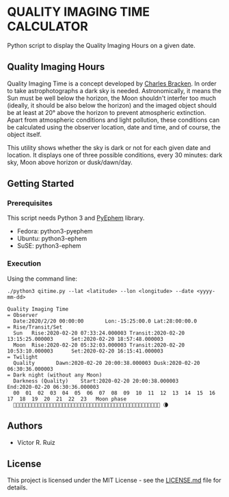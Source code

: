 # QUALITY IMAGING TIME CALCULATOR

Python script to display the Quality Imaging Hours on a given date.

## Quality Imaging Hours

Quality Imaging Time is a concept developed by [Charles Bracken](https://digitalstars.wordpress.com/). In order to take astrophotographs a dark sky is needed. Astronomically, it means the Sun must be well below the horizon, the Moon shouldn't interfer too much (ideally, it should be also below the horizon) and the imaged object should be at least at 20° above the horizon to prevent atmospheric extinction. Apart from atmospheric conditions and light pollution, these conditions can be calculated using the observer location, date and time, and of course, the object itself.

This utility shows whether the sky is dark or not for each given date and location. It displays one of three possible conditions, every 30 minutes: dark sky, Moon above horizon or dusk/dawn/day.

## Getting Started

### Prerequisites

This script needs Python 3 and [PyEphem](https://rhodesmill.org/pyephem/) library.

- Fedora: python3-pyephem
- Ubuntu: python3-ephem
- SuSE: python3-ephem

### Execution

Using the command line:

```
./python3 qitime.py --lat <latitude> --lon <longitude> --date <yyyy-mm-dd>

Quality Imaging Time
= Observer
  Date:2020/2/20 00:00:00       Lon:-15:25:00.0 Lat:28:00:00.0
= Rise/Transit/Set
  Sun   Rise:2020-02-20 07:33:24.000003 Transit:2020-02-20 13:15:25.000003      Set:2020-02-20 18:57:48.000003
  Moon  Rise:2020-02-20 05:32:03.000003 Transit:2020-02-20 10:53:10.000003      Set:2020-02-20 16:15:41.000003
= Twilight
  Quality       Dawn:2020-02-20 20:00:38.000003 Dusk:2020-02-20 06:30:36.000003
= Dark night (without any Moon)
  Darkness (Quality)    Start:2020-02-20 20:00:38.000003        End:2020-02-20 06:30:36.000003
  00  01  02  03  04  05  06  07  08  09  10  11  12  13  14  15  16  17  18  19  20  21  22  23   Moon phase
  🌌🌌🌌🌌🌌🌌🌌🌌🌌🌌🌌🌌🌘🌘🌞🌞🌞🌞🌞🌞🌞🌞🌞🌞🌞🌞🌞🌞🌞🌞🌞🌞🌞🌞🌞🌞🌞🌞🌞🌞🌞🌌🌌🌌🌌🌌🌌🌌 🌘
```

## Authors

* Víctor R. Ruiz

## License

This project is licensed under the MIT License - see the [LICENSE.md](LICENSE.md) file for details.
